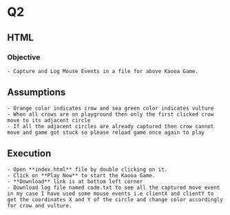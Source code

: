 # Q2

## HTML
### Objective
    - Capture and Log Mouse Events in a file for above Kaooa Game.

## Assumptions
    - Orange color indicates crow and sea green color indicates vulture
    - When all crows are on playground then only the first clicked crow move to its adjacent circle
    - If all the adjacent circles are already captured then crow cannot move and game got stuck so please reload game once again to play
    
## Execution
	- Open **index.html** file by double clicking on it.
	- Click on **Play Now** to start the Kaooa Game.
	- **Download** link is at bottom left corner
	- Download log file named code.txt to see all the captured move event in my case I have used some mouse events i.e clientX and clientY to get the coordinates X and Y of the circle and change color accordingly for crow and vulture.
